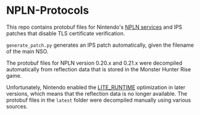 # NPLN-Protocols
This repo contains protobuf files for Nintendo's [NPLN services](https://github.com/kinnay/NintendoClients/wiki/NPLN-Servers) and IPS patches that disable TLS certificate verification.

`generate_patch.py` generates an IPS patch automatically, given the filename of the main NSO.

The protobuf files for NPLN version 0.20.x and 0.21.x were decompiled automatically from reflection data that is stored in the Monster Hunter Rise game.

Unfortunately, Nintendo enabled the [LITE_RUNTIME](https://developers.google.com/protocol-buffers/docs/proto#options) optimization in later versions, which means that the reflection data is no longer available. The protobuf files in the `latest` folder were decompiled manually using various sources.
